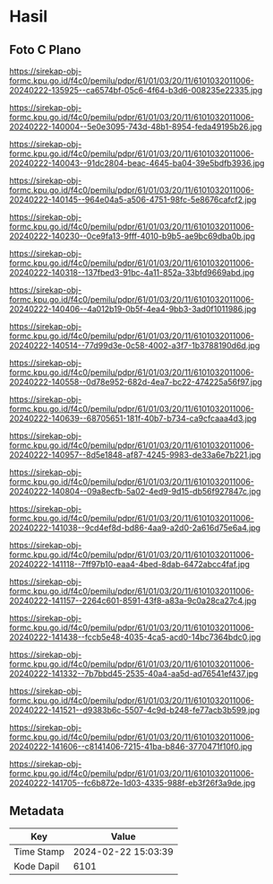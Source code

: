 # Hasil

## Foto C Plano

https://sirekap-obj-formc.kpu.go.id/f4c0/pemilu/pdpr/61/01/03/20/11/6101032011006-20240222-135925--ca6574bf-05c6-4f64-b3d6-008235e22335.jpg

https://sirekap-obj-formc.kpu.go.id/f4c0/pemilu/pdpr/61/01/03/20/11/6101032011006-20240222-140004--5e0e3095-743d-48b1-8954-feda49195b26.jpg

https://sirekap-obj-formc.kpu.go.id/f4c0/pemilu/pdpr/61/01/03/20/11/6101032011006-20240222-140043--91dc2804-beac-4645-ba04-39e5bdfb3936.jpg

https://sirekap-obj-formc.kpu.go.id/f4c0/pemilu/pdpr/61/01/03/20/11/6101032011006-20240222-140145--964e04a5-a506-4751-98fc-5e8676cafcf2.jpg

https://sirekap-obj-formc.kpu.go.id/f4c0/pemilu/pdpr/61/01/03/20/11/6101032011006-20240222-140230--0ce9fa13-9fff-4010-b9b5-ae9bc69dba0b.jpg

https://sirekap-obj-formc.kpu.go.id/f4c0/pemilu/pdpr/61/01/03/20/11/6101032011006-20240222-140318--137fbed3-91bc-4a11-852a-33bfd9669abd.jpg

https://sirekap-obj-formc.kpu.go.id/f4c0/pemilu/pdpr/61/01/03/20/11/6101032011006-20240222-140406--4a012b19-0b5f-4ea4-9bb3-3ad0f1011986.jpg

https://sirekap-obj-formc.kpu.go.id/f4c0/pemilu/pdpr/61/01/03/20/11/6101032011006-20240222-140514--77d99d3e-0c58-4002-a3f7-1b3788190d6d.jpg

https://sirekap-obj-formc.kpu.go.id/f4c0/pemilu/pdpr/61/01/03/20/11/6101032011006-20240222-140558--0d78e952-682d-4ea7-bc22-474225a56f97.jpg

https://sirekap-obj-formc.kpu.go.id/f4c0/pemilu/pdpr/61/01/03/20/11/6101032011006-20240222-140639--68705651-181f-40b7-b734-ca9cfcaaa4d3.jpg

https://sirekap-obj-formc.kpu.go.id/f4c0/pemilu/pdpr/61/01/03/20/11/6101032011006-20240222-140957--8d5e1848-af87-4245-9983-de33a6e7b221.jpg

https://sirekap-obj-formc.kpu.go.id/f4c0/pemilu/pdpr/61/01/03/20/11/6101032011006-20240222-140804--09a8ecfb-5a02-4ed9-9d15-db56f927847c.jpg

https://sirekap-obj-formc.kpu.go.id/f4c0/pemilu/pdpr/61/01/03/20/11/6101032011006-20240222-141038--9cd4ef8d-bd86-4aa9-a2d0-2a616d75e6a4.jpg

https://sirekap-obj-formc.kpu.go.id/f4c0/pemilu/pdpr/61/01/03/20/11/6101032011006-20240222-141118--7ff97b10-eaa4-4bed-8dab-6472abcc4faf.jpg

https://sirekap-obj-formc.kpu.go.id/f4c0/pemilu/pdpr/61/01/03/20/11/6101032011006-20240222-141157--2264c601-8591-43f8-a83a-9c0a28ca27c4.jpg

https://sirekap-obj-formc.kpu.go.id/f4c0/pemilu/pdpr/61/01/03/20/11/6101032011006-20240222-141438--fccb5e48-4035-4ca5-acd0-14bc7364bdc0.jpg

https://sirekap-obj-formc.kpu.go.id/f4c0/pemilu/pdpr/61/01/03/20/11/6101032011006-20240222-141332--7b7bbd45-2535-40a4-aa5d-ad76541ef437.jpg

https://sirekap-obj-formc.kpu.go.id/f4c0/pemilu/pdpr/61/01/03/20/11/6101032011006-20240222-141521--d9383b6c-5507-4c9d-b248-fe77acb3b599.jpg

https://sirekap-obj-formc.kpu.go.id/f4c0/pemilu/pdpr/61/01/03/20/11/6101032011006-20240222-141606--c8141406-7215-41ba-b846-3770471f10f0.jpg

https://sirekap-obj-formc.kpu.go.id/f4c0/pemilu/pdpr/61/01/03/20/11/6101032011006-20240222-141705--fc6b872e-1d03-4335-988f-eb3f26f3a9de.jpg


## Metadata

| Key        | Value               |
| ---------- | ------------------- |
| Time Stamp | 2024-02-22 15:03:39 |
| Kode Dapil | 6101                |



